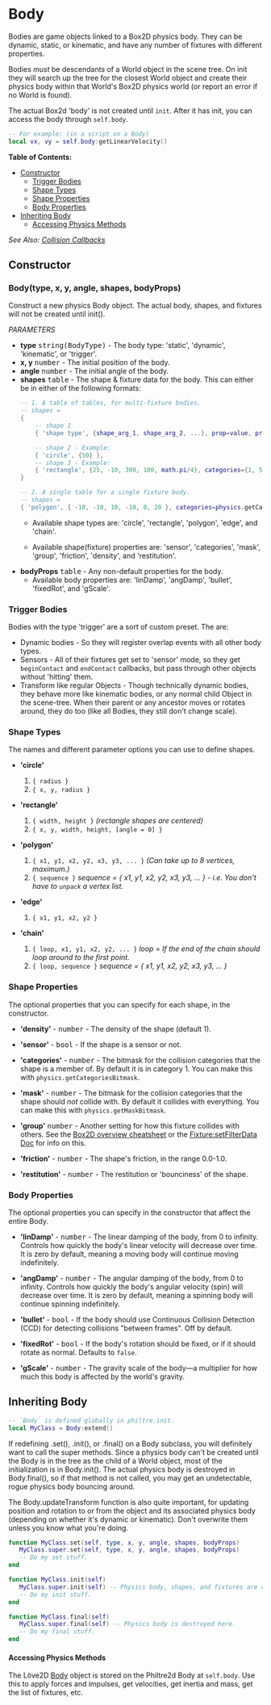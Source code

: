 Body
====

Bodies are game objects linked to a Box2D physics body. They can be dynamic, static, or kinematic, and have any number of fixtures with different properties.

Bodies _must_ be descendants of a World object in the scene tree. On init they will search up the tree for the closest World object and create their physics body within that World's Box2D physics world (or report an error if no World is found).

The actual Box2d 'body' is not created until `init`. After it has init, you can access the body through `self.body`.

```lua
-- For example: (in a script on a Body)
local vx, vy = self.body:getLinearVelocity()
```

__Table of Contents:__

- [Constructor](#constructor)
   - [Trigger Bodies](#trigger-bodies)
   - [Shape Types](#shape-types)
   - [Shape Properties](#shape-properties)
   - [Body Properties](#body-properties)
- [Inheriting Body](#inheriting-body)
   - [Accessing Physics Methods](#accessing-physics-methods)

_See Also: [Collision Callbacks](World.md#collision-callbacks)_

Constructor
-----------

### Body(type, x, y, angle, shapes, bodyProps)
Construct a new physics Body object. The actual body, shapes, and fixtures will not be created until init().

_PARAMETERS_
* __type__ <kbd>string(BodyType)</kbd> - The body type: 'static', 'dynamic', 'kinematic', or 'trigger'.
* __x, y__ <kbd>number</kbd> - The initial position of the body.
* __angle__ <kbd>number</kbd> - The initial angle of the body.
* __shapes__ <kbd>table</kbd> - The shape & fixture data for the body. This can either be in either of the following formats:
 	```lua
	-- 1. A table of tables, for multi-fixture bodies.
	-- shapes =
	{
		-- shape 1
		{ 'shape type', {shape_arg_1, shape_arg_2, ...}, prop=value, prop2=value2, ... },

		-- shape 2 - Example:
		{ 'circle', {50} },
		-- shape 3 - Example:
		{ 'rectangle', {25, -10, 300, 100, math.pi/4}, categories={1, 5, 6, 7}, mask={3}, density=5}
	}

	-- 2. A single table for a single fixture body.
	-- shapes =
	{ 'polygon', { -10, -10, 10, -10, 0, 20 }, categories=physics.getCategoriesBitmask('enemies') }
	```
	* Available shape types are: 'circle', 'rectangle', 'polygon', 'edge', and 'chain'.

	* Available shape(fixture) properties are: 'sensor', 'categories', 'mask', 'group', 'friction', 'density', and 'restitution'.
* __bodyProps__ <kbd>table</kbd> - Any non-default properties for the body.
	* Available body properties are: 'linDamp', 'angDamp', 'bullet', 'fixedRot', and 'gScale'.

### Trigger Bodies

Bodies with the type 'trigger' are a sort of custom preset. The are:

* Dynamic bodies - So they will register overlap events with all other body types.
* Sensors - All of their fixtures get set to 'sensor' mode, so they get `beginContact` and `endContact` callbacks, but pass through other objects without 'hitting' them.
* Transform like regular Objects - Though technically dynamic bodies, they behave more like kinematic bodies, or any normal child Object in the scene-tree. When their parent or any ancestor moves or rotates around, they do too (like all Bodies, they still don't change scale).

### Shape Types

The names and different parameter options you can use to define shapes.

* __'circle'__
	1. `{ radius }`
	2. `{ x, y, radius }`

* __'rectangle'__
	1. `{ width, height }` _(rectangle shapes are centered)_
	2. `{ x, y, width, height, [angle = 0] }`

* __'polygon'__
	1. `{ x1, y1, x2, y2, x3, y3, ... }` _(Can take up to 8 vertices, maximum.)_
	2. `{ sequence }` _sequence = { x1, y1, x2, y2, x3, y3, ... } - i.e. You don't have to `unpack` a vertex list._

* __'edge'__
	1. `{ x1, y1, x2, y2 }`

* __'chain'__
	1. `{ loop, x1, y1, x2, y2, ... }` _loop = If the end of the chain should loop around to the first point._
	2. `{ loop, sequence }` _sequence = { x1, y1, x2, y2, x3, y3, ... }_

### Shape Properties

The optional properties that you can specify for each shape, in the constructor.

* __'density'__ - <kbd>number</kbd> - The density of the shape (default 1).

* __'sensor'__ - <kbd>bool</kbd> - If the shape is a sensor or not.

* __'categories'__ - <kbd>number</kbd> - The bitmask for the collision categories that the shape is a member of. By default it is in category 1. You can make this with `physics.getCategoriesBitmask`.

* __'mask'__ - <kbd>number</kbd> - The bitmask for the collision categories that the shape should _not_ collide with. By default it collides with everything. You can make this with `physics.getMaskBitmask`.

* __'group'__ <kbd>number</kbd> - Another setting for how this fixture collides with others. See the [Box2D overview cheatsheet](https://love2d.org/w/images/2/29/Box2D_basic_overview.png) or the [Fixture:setFilterData Doc](https://love2d.org/wiki/Fixture:setFilterData) for info on this.

* __'friction'__ - <kbd>number</kbd> - The shape's friction, in the range 0.0-1.0.

* __'restitution'__ - <kbd>number</kbd> - The restitution or 'bounciness' of the shape.

### Body Properties

The optional properties you can specify in the constructor that affect the entire Body.

* __'linDamp'__ - <kbd>number</kbd> - The linear damping of the body, from 0 to infinity. Controls how quickly the body's linear velocity will decrease over time. It is zero by default, meaning a moving body will continue moving indefinitely.

* __'angDamp'__ - <kbd>number</kbd> - The angular damping of the body, from 0 to infinity. Controls how quickly the body's angular velocity (spin) will decrease over time. It is zero by default, meaning a spinning body will continue spinning indefinitely.

* __'bullet'__ - <kbd>bool</kbd> - If the body should use Continuous Collision Detection (CCD) for detecting collisions "between frames". Off by default.

* __'fixedRot'__ - <kbd>bool</kbd> - If the body's rotation should be fixed, or if it should rotate as normal. Defaults to `false`.

* __'gScale'__ - <kbd>number</kbd> - The gravity scale of the body—a multiplier for how much this body is affected by the world's gravity.

Inheriting Body
---------------

```lua
-- `Body` is defined globally in philtre.init.
local MyClass = Body:extend()
```

If redefining .set(), .init(), or .final() on a Body subclass, you will definitely want to call the super methods. Since a physics body can't be created until the Body is in the tree as the child of a World object, most of the initialization is in Body.init(). The actual physics body is destroyed in Body.final(), so if that method is not called, you may get an undetectable, rogue physics body bouncing around.

The Body.updateTransform function is also quite important, for updating position and rotation to or from the object and its associated physics body (depending on whether it's dynamic or kinematic). Don't overwrite them unless you know what you're doing.

```lua
function MyClass.set(self, type, x, y, angle, shapes, bodyProps)
   MyClass.super.set(self, type, x, y, angle, shapes, bodyProps)
   -- Do my set stuff.
end

function MyClass.init(self)
   MyClass.super.init(self) -- Physics body, shapes, and fixtures are created here.
   -- Do my init stuff.
end

function MyClass.final(self)
   MyClass.super.final(self) -- Physics body is destroyed here.
   -- Do my final stuff.
end
```

#### Accessing Physics Methods

The Löve2D [Body](https://love2d.org/wiki/Body) object is stored on the Philtre2d Body at `self.body`. Use this to apply forces and impulses, get velocities, get inertia and mass, get the list of fixtures, etc.
